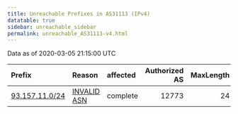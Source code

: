 ```yaml
---
title: Unreachable Prefixes in AS31113 (IPv4)
datatable: true
sidebar: unreachable_sidebar
permalink: unreachable_AS31113-v4.html
---
```


Data as of 2020-03-05 21:15:00 UTC


<div class="datatable-begin"></div>

| Prefix                                                 | Reason                                                                                                | affected   |   Authorized AS |   MaxLength | Anchor                                         |   unreachable /24s |
|:-------------------------------------------------------|:------------------------------------------------------------------------------------------------------|:-----------|----------------:|------------:|:-----------------------------------------------|-------------------:|
| [93.157.11.0/24](https://stat.ripe.net/93.157.11.0/24) | [INVALID ASN](https://rpki-validator.ripe.net/announcement-preview?asn=AS31113&prefix=93.157.11.0/24) | complete   |           12773 |          24 | [RIPE](unreachable_RIPE_NCC_RPKI_Root-v4.html) |                  1 |

<div class="datatable-end"></div>
